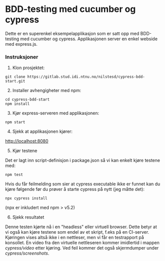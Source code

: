 # BDD-testing med cucumber og cypress

Dette er en superenkel eksempelapplikasjon som er satt opp med BDD-testing med cucumber og cypress. Applikasjonen server en enkel webside med express.js.

### Instruksjoner

1. Klon prosjektet:

```
git clone https://gitlab.stud.idi.ntnu.no/nilstesd/cypress-bdd-start.git
```

2. Installer avhengigheter med npm:

```
cd cypress-bdd-start
npm install
```

3. Kjør express-serveren med applikasjonen:

```
npm start
```

4. Sjekk at applikasjonen kjører:

[http://localhost:8080](http://localhost:8080)

5. Kjør testene

Det er lagt inn script-definisjon i package.json så vi kan enkelt kjøre testene med:

```
npm test
```

Hvis du får feilmelding som sier at cypress executable ikke er funnet kan du kjøre følgende før du prøver å starte cypress på nytt (jeg måtte det):

```
npx cypress install
```

(npx er inkludert med npm > v5.2)

6. Sjekk resultatet

Denne testen kjørte nå i en "headless" eller virtuell browser. Dette betyr at vi også kan kjøre testene som endel av et skript, f.eks på en CI-server. 
Kjøringen vises altså ikke i en nettleser, men vi får en testrapport på konsollet.
En video fra den virtuelle nettleseren kommer imidlertid i mappen *cypress/video* etter kjøring.
Ved feil kommer det også skjermdumper under *cypress/screenshots*.
